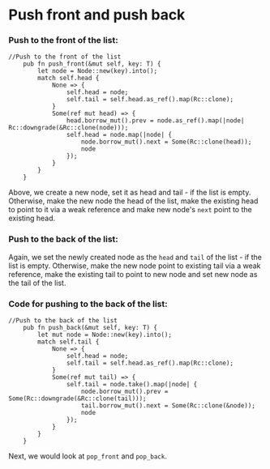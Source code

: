 # Push front and push back

### Push to the front of the list:
```rust, ignore
//Push to the front of the list
    pub fn push_front(&mut self, key: T) {
        let node = Node::new(key).into();
        match self.head {
            None => {
                self.head = node;
                self.tail = self.head.as_ref().map(Rc::clone);
            }
            Some(ref mut head) => {
                head.borrow_mut().prev = node.as_ref().map(|node| Rc::downgrade(&Rc::clone(node)));
                self.head = node.map(|node| {
                    node.borrow_mut().next = Some(Rc::clone(head));
                    node
                });
            }
        }
    }
```
Above, we create a new node, set it as head and tail - if the list is empty. Otherwise, make the new node the head of the list, make the existing head to point to it via a weak reference and make new node's `next` point to the existing head.

### Push to the back of the list:

Again, we set the newly created node as the `head` and `tail` of the list - if the list is empty.
Otherwise, make the new node point to existing tail via a weak reference, make the existing tail to
point to new node and set new node as the tail of the list.

### Code for pushing to the back of the list:
```rust, ignore
//Push to the back of the list
    pub fn push_back(&mut self, key: T) {
        let mut node = Node::new(key).into();
        match self.tail {
            None => {
                self.head = node;
                self.tail = self.head.as_ref().map(Rc::clone);
            }
            Some(ref mut tail) => {
                self.tail = node.take().map(|node| {
                    node.borrow_mut().prev = Some(Rc::downgrade(&Rc::clone(tail)));
                    tail.borrow_mut().next = Some(Rc::clone(&node));
                    node
                });
            }
        }
    }
```
Next, we would look at `pop_front` and `pop_back`.

